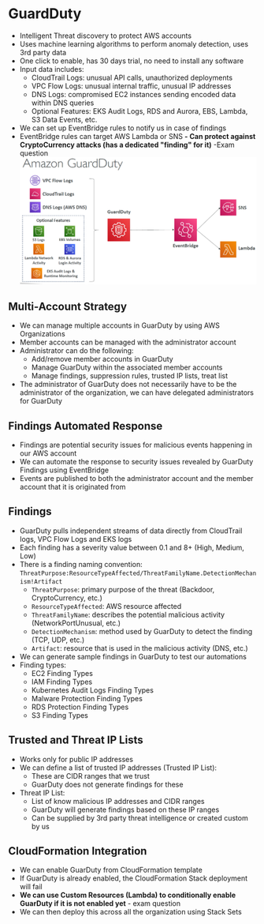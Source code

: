 # GuardDuty

- Intelligent Threat discovery to protect AWS accounts
- Uses machine learning algorithms to perform anomaly detection, uses 3rd party data
- One click to enable, has 30 days trial, no need to install any software
- Input data includes:
  - CloudTrail Logs: unusual API calls, unauthorized deployments
  - VPC Flow Logs: unusual internal traffic, unusual IP addresses
  - DNS Logs: compromised EC2 instances sending encoded data within DNS queries
  - Optional Features: EKS Audit Logs, RDS and Aurora, EBS, Lambda, S3 Data Events, etc.
- We can set up EventBridge rules to notify us in case of findings
- EventBridge rules can target AWS Lambda or SNS
  **- Can protect against CryptoCurrency attacks (has a dedicated "finding" for it)** -Exam question
  ![alt text](image.png)

## Multi-Account Strategy

- We can manage multiple accounts in GuarDuty by using AWS Organizations
- Member accounts can be managed with the administrator account
- Administrator can do the following:
  - Add/remove member accounts in GuarDuty
  - Manage GuarDuty within the associated member accounts
  - Manage findings, suppression rules, trusted IP lists, treat list
- The administrator of GuarDuty does not necessarily have to be the administrator of the organization, we can have delegated administrators for GuarDuty

## Findings Automated Response

- Findings are potential security issues for malicious events happening in our AWS account
- We can automate the response to security issues revealed by GuarDuty Findings using EventBridge
- Events are published to both the administrator account and the member account that it is originated from

## Findings

- GuarDuty pulls independent streams of data directly from CloudTrail logs, VPC Flow Logs and EKS logs
- Each finding has a severity value between 0.1 and 8+ (High, Medium, Low)
- There is a finding naming convention: `ThreatPurpose:ResourceTypeAffected/ThreatFamilyName.DetectionMechanism!Artifact`
  - `ThreatPurpose`: primary purpose of the threat (Backdoor, CryptoCurrency, etc.)
  - `ResourceTypeAffected`: AWS resource affected
  - `ThreatFamilyName`: describes the potential malicious activity (NetworkPortUnusual, etc.)
  - `DetectionMechanism`: method used by GuarDuty to detect the finding (TCP, UDP, etc.)
  - `Artifact`: resource that is used in the malicious activity (DNS, etc.)
- We can generate sample findings in GuarDuty to test our automations
- Finding types:
  - EC2 Finding Types
  - IAM Finding Types
  - Kubernetes Audit Logs Finding Types
  - Malware Protection Finding Types
  - RDS Protection Finding Types
  - S3 Finding Types

## Trusted and Threat IP Lists

- Works only for public IP addresses
- We can define a list of trusted IP addresses (Trusted IP List):
  - These are CIDR ranges that we trust
  - GuarDuty does not generate findings for these
- Threat IP List:
  - List of know malicious IP addresses and CIDR ranges
  - GuarDuty will generate findings based on these IP ranges
  - Can be supplied by 3rd party threat intelligence or created custom by us

## CloudFormation Integration

- We can enable GuarDuty from CloudFormation template
- If GuarDuty is already enabled, the CloudFormation Stack deployment will fail
- **We can use Custom Resources (Lambda) to conditionally enable GuarDuty if it is not enabled yet** - exam question
- We can then deploy this across all the organization using Stack Sets

